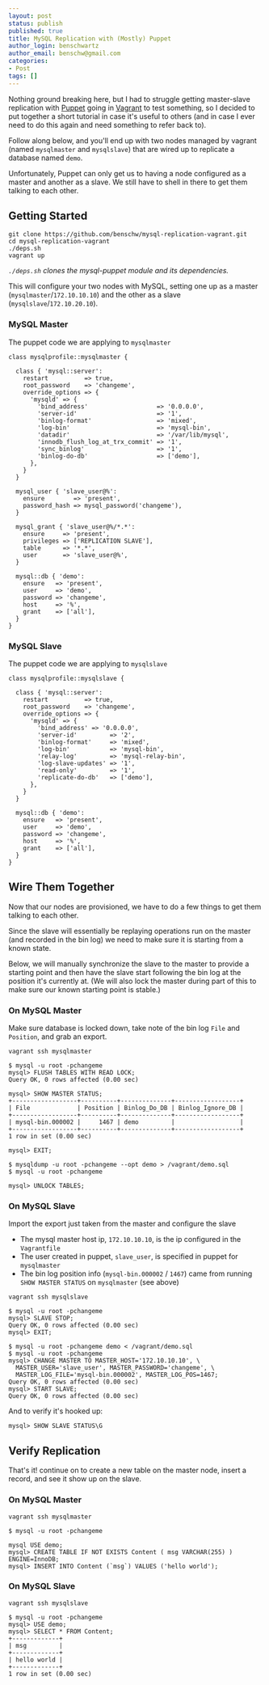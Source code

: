 ```yaml
---
layout: post
status: publish
published: true
title: MySQL Replication with (Mostly) Puppet
author_login: benschwartz
author_email: benschw@gmail.com
categories:
- Post
tags: []
---
```



Nothing ground breaking here, but I had to struggle getting master-slave replication with 
[Puppet](https://puppetlabs.com/) going in [Vagrant](https://www.vagrantup.com/) to test something, 
so I decided to put together a short tutorial in case it's useful to others (and in case
I ever need to do this again and need something to refer back to).

<!--more-->

Follow along below, and you'll end up with two nodes managed by vagrant (named `mysqlmaster` and `mysqlslave`) that
are wired up to replicate a database named `demo`. 

Unfortunately, Puppet can only get us to having a node configured as a master and another as a slave.
We still have to shell in there to get them talking to each other.

## Getting Started

	git clone https://github.com/benschw/mysql-replication-vagrant.git
	cd mysql-replication-vagrant
	./deps.sh   
	vagrant up  

_`./deps.sh` clones the mysql-puppet module and its dependencies._


This will configure your two nodes with MySQL, setting one up as a master (`mysqlmaster`/`172.10.10.10`)
and the other as a slave (`mysqlslave`/`172.10.20.10`).

### MySQL Master
The puppet code we are applying to `mysqlmaster`

	class mysqlprofile::mysqlmaster {

	  class { 'mysql::server':
		restart          => true,
		root_password    => 'changeme',
		override_options => {
		  'mysqld' => {
			'bind_address'                   => '0.0.0.0',
			'server-id'                      => '1',
			'binlog-format'                  => 'mixed',
			'log-bin'                        => 'mysql-bin',
			'datadir'                        => '/var/lib/mysql',
			'innodb_flush_log_at_trx_commit' => '1',
			'sync_binlog'                    => '1',
			'binlog-do-db'                   => ['demo'],
		  },
		}
	  }

	  mysql_user { 'slave_user@%':
		ensure        => 'present',
		password_hash => mysql_password('changeme'),
	  }

	  mysql_grant { 'slave_user@%/*.*':
		ensure     => 'present',
		privileges => ['REPLICATION SLAVE'],
		table      => '*.*',
		user       => 'slave_user@%',
	  }

	  mysql::db { 'demo':
		ensure   => 'present',
		user     => 'demo',
		password => 'changeme',
		host     => '%',
		grant    => ['all'],
	  }
	}


### MySQL Slave
The puppet code we are applying to `mysqlslave`

	class mysqlprofile::mysqlslave {

	  class { 'mysql::server':
		restart          => true,
		root_password    => 'changeme',
		override_options => {
		  'mysqld' => {
			'bind_address' => '0.0.0.0',
			'server-id'         => '2',
			'binlog-format'     => 'mixed',
			'log-bin'           => 'mysql-bin',
			'relay-log'         => 'mysql-relay-bin',
			'log-slave-updates' => '1',
			'read-only'         => '1',
			'replicate-do-db'   => ['demo'],
		  },
		}
	  }

	  mysql::db { 'demo':
		ensure   => 'present',
		user     => 'demo',
		password => 'changeme',
		host     => '%',
		grant    => ['all'],
	  }
	}


## Wire Them Together

Now that our nodes are provisioned, we have to do a few things to get them talking to each other.

Since the slave will essentially be replaying operations run on the master (and recorded in the bin log)
we need to make sure it is starting from a known state.

Below, we will manually synchronize the slave to the master to provide a starting point
and then have the slave start following the bin log at the position it's currently at. 
(We will also lock the master during part of this to make sure our known starting point is stable.)


### On MySQL Master
Make sure database is locked down, take note of the bin log `File` and `Position`, and grab an export.

	vagrant ssh mysqlmaster

	$ mysql -u root -pchangeme
	mysql> FLUSH TABLES WITH READ LOCK;
	Query OK, 0 rows affected (0.00 sec)

	mysql> SHOW MASTER STATUS;
	+------------------+----------+--------------+------------------+
	| File             | Position | Binlog_Do_DB | Binlog_Ignore_DB |
	+------------------+----------+--------------+------------------+
	| mysql-bin.000002 |     1467 | demo         |                  |
	+------------------+----------+--------------+------------------+
	1 row in set (0.00 sec)

	mysql> EXIT;

	$ mysqldump -u root -pchangeme --opt demo > /vagrant/demo.sql
	$ mysql -u root -pchangeme
	
	mysql> UNLOCK TABLES;
	
### On MySQL Slave
Import the export just taken from the master and configure the slave

- The mysql master host ip, `172.10.10.10`, is the ip configured in the `Vagrantfile`
- The user created in puppet, `slave_user`, is specified in puppet for `mysqlmaster`
- The bin log position info (`mysql-bin.000002` / `1467`) came from running `SHOW MASTER STATUS` on `mysqlmaster` (see above)


<!-- clear -->


	vagrant ssh mysqlslave
	
	$ mysql -u root -pchangeme
	mysql> SLAVE STOP;
	Query OK, 0 rows affected (0.00 sec)
	mysql> EXIT;
	
	$ mysql -u root -pchangeme demo < /vagrant/demo.sql
	$ mysql -u root -pchangeme
	mysql> CHANGE MASTER TO MASTER_HOST='172.10.10.10', \
	  MASTER_USER='slave_user', MASTER_PASSWORD='changeme', \
	  MASTER_LOG_FILE='mysql-bin.000002', MASTER_LOG_POS=1467;
	Query OK, 0 rows affected (0.00 sec)
	mysql> START SLAVE;
	Query OK, 0 rows affected (0.00 sec)

And to verify it's hooked up:

	mysql> SHOW SLAVE STATUS\G


## Verify Replication

That's it! continue on to create a new table on the master node, insert a record, and see it show up on the slave.

### On MySQL Master
	
	vagrant ssh mysqlmaster
	
	$ mysql -u root -pchangeme
	
	mysql USE demo;
	mysql> CREATE TABLE IF NOT EXISTS Content ( msg VARCHAR(255) ) ENGINE=InnoDB;
	mysql> INSERT INTO Content (`msg`) VALUES ('hello world');
	
	
### On MySQL Slave

	vagrant ssh mysqlslave
	
	$ mysql -u root -pchangeme
	mysql> USE demo;
	mysql> SELECT * FROM Content;
	+-------------+
	| msg         |
	+-------------+
	| hello world |
	+-------------+
	1 row in set (0.00 sec)


